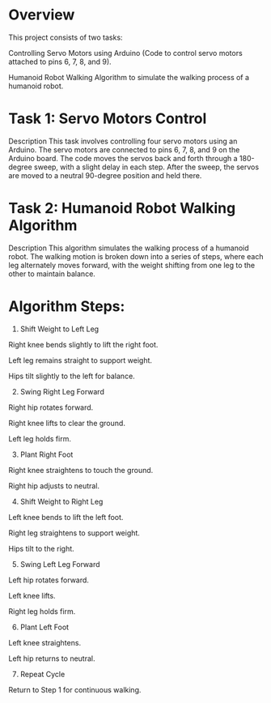 # Overview
This project consists of two tasks:

Controlling Servo Motors using Arduino (Code to control servo motors attached to pins 6, 7, 8, and 9).

Humanoid Robot Walking Algorithm to simulate the walking process of a humanoid robot.

# Task 1: Servo Motors Control
Description
This task involves controlling four servo motors using an Arduino. The servo motors are connected to pins 6, 7, 8, and 9 on the Arduino board. The code moves the servos back and forth through a 180-degree sweep, with a slight delay in each step. After the sweep, the servos are moved to a neutral 90-degree position and held there.

# Task 2: Humanoid Robot Walking Algorithm
Description
This algorithm simulates the walking process of a humanoid robot. The walking motion is broken down into a series of steps, where each leg alternately moves forward, with the weight shifting from one leg to the other to maintain balance.

# Algorithm Steps:
1. Shift Weight to Left Leg

Right knee bends slightly to lift the right foot.

Left leg remains straight to support weight.

Hips tilt slightly to the left for balance.

2. Swing Right Leg Forward

Right hip rotates forward.

Right knee lifts to clear the ground.

Left leg holds firm.

3. Plant Right Foot

Right knee straightens to touch the ground.

Right hip adjusts to neutral.

4. Shift Weight to Right Leg

Left knee bends to lift the left foot.

Right leg straightens to support weight.

Hips tilt to the right.

5. Swing Left Leg Forward

Left hip rotates forward.

Left knee lifts.

Right leg holds firm.

6. Plant Left Foot

Left knee straightens.

Left hip returns to neutral.

7. Repeat Cycle

Return to Step 1 for continuous walking.

